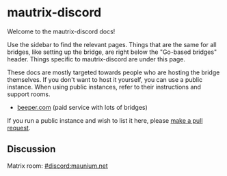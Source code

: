 # mautrix-discord
Welcome to the mautrix-discord docs!

Use the sidebar to find the relevant pages. Things that are the same for all
bridges, like setting up the bridge, are right below the "Go-based bridges"
header. Things specific to mautrix-discord are under this page.

These docs are mostly targeted towards people who are hosting the bridge
themselves. If you don't want to host it yourself, you can use a public
instance. When using public instances, refer to their instructions and support
rooms.

* [beeper.com](https://www.beeper.com/) (paid service with lots of bridges)

If you run a public instance and wish to list it here, please [make a pull request](https://github.com/mautrix/docs/blob/master/bridges/go/discord/index.md).

## Discussion
Matrix room: [#discord:maunium.net](https://matrix.to/#/#discord:maunium.net)
